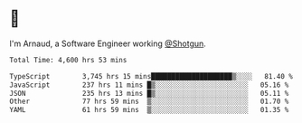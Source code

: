# 👋

I'm Arnaud, a Software Engineer working [@Shotgun](https://shotgun.live).

<!--START_SECTION:waka-->

```txt
Total Time: 4,600 hrs 53 mins

TypeScript        3,745 hrs 15 mins████████████████████▒░░░░   81.40 %
JavaScript        237 hrs 11 mins █▒░░░░░░░░░░░░░░░░░░░░░░░   05.16 %
JSON              235 hrs 13 mins █▒░░░░░░░░░░░░░░░░░░░░░░░   05.11 %
Other             77 hrs 59 mins  ▒░░░░░░░░░░░░░░░░░░░░░░░░   01.70 %
YAML              61 hrs 59 mins  ▒░░░░░░░░░░░░░░░░░░░░░░░░   01.35 %
```

<!--END_SECTION:waka-->
